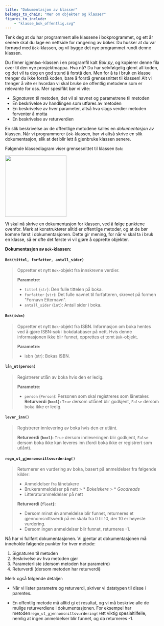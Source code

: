 ```yaml
---
title: "Dokumentasjon av klasser"
belongs_to_chain: "Mer om objekter og klasser"
figures_to_include:
	- "klasse_bok_offentlig.svg"
---
```


Tenk deg at du har programmert alle klassene i bokprogrammet, og ett år senere skal du lage en nettside for rangering av bøker. Du husker at du var fornøyd med  `Bok`-klassen, og vil bygge det nye programmet rundt denne klassen.

Du finner igjen`Bok`-klassen i en programfil kalt *Bok.py*, og kopierer denne fila over til den nye prosjektmappa. Hva nå? Du har selvfølgelig glemt all koden, og det vil ta deg en god stund å forstå den. Men for å ta i bruk en klasse trenger du ikke forstå koden, bare å forstå grensesnittet til klassen! Alt vi trenger å vite er hvordan vi skal bruke de offentlig metodene som er relevante for oss. Mer spesifikt bør vi vite: 

* *Signaturen* til metoden, det vil si navnet og parametrene til metoden
* En beskrivelse av handlingen som utføres av metoden
* En beskrivelse av hver parameter, altså hva slags verdier metoden forventer å motta
* En beskrivelse av returverdien

En slik beskrivelse av de offentlige metodene kalles en *dokumentasjon* av klassen. Når vi programmerer `Bok`-klassen, bør vi altså skrive en slik dokumentasjon, slik at det blir lett å gjenbruke klassen senere. 

Følgende klassediagram viser grensesnittet til klassen `Bok`: 

<img src="/media/markdowncontent/assosiated_files/klasse_bok_offentlig.svg" width="200">

Vi skal nå skrive en dokumentasjon for klassen, ved å følge punktene ovenfor. Merk at konstruktører alltid er offentlige metoder, og at de bør komme først i dokumentasjonen. Dette gir mening, for når vi skal ta i bruk en klasse, så er ofte det første vi vil gjøre å opprette objekter. 

**Dokumentasjon av `Bok`-klassen:**

#### `Bok(tittel, forfatter, antall_sider)`

> Oppretter et nytt `Bok`-objekt fra innskrevne verdier. 
> 
> **Parametre:**
> 
> * `tittel` (`str`): Den fulle tittelen på boka.
> * `forfatter` (`str`): Det fulle navnet til forfatteren, skrevet på formen "Fornavn Etternavn".
> * `antall_sider` (`int`): Antall sider i boka. 

#### `Bok(isbn)`

> Oppretter et nytt `Bok`-objekt fra ISBN. Informasjon om boka hentes ved å gjøre ISBN-søk i bokdatabaser på nett. Hvis denne informasjonen ikke blir funnet, opprettes et tomt `Bok`-objekt. 
> 
> **Parametre:**
> * isbn (str): Bokas ISBN. 

#### `lån_ut(person)`

> Registrerer utlån av boka hvis den er ledig. 
> 
> **Parametre:** 
> * `person` (`Person`): Personen som skal registreres som lånetaker. 
> **Returverdi (`bool`):** `True` dersom utlånet blir godkjent, `False` dersom boka ikke er ledig. 

#### `lever_inn()`

> Registrerer innlevering av boka hvis den er utlånt.
> 
> **Returverdi (`bool`):**  `True` dersom innleveringen blir godkjent, `False` dersom boka ikke kan leveres inn (fordi boka ikke er registrert som utlånt). 

#### `regn_ut_gjennomsnittsvurdering()`

> Returnerer en vurdering av boka, basert på anmeldelser fra følgende kilder: 
> 
> * Anmeldelser fra lånetakere
> * Brukeranmeldelser på nett
	> * *Bokelskere*
	> * *Goodreads*
> * Litteraturanmeldelser på nett
> 
> **Returverdi (`float`):** 
> * Dersom minst én anmeldelse blir funnet, returneres et gjennomsnittsverdi på en skala fra 0 til 10, der 10 er høyeste vurdering. 
> * Dersom ingen anmeldelser blir funnet, returneres -1.  

Nå har vi fullført dokumentasjonen. Vi gjentar at dokumentasjonen må inneholde følgende punkter for hver metode: 

1. Signaturen til metoden
2. Beskrivelse av hva metoden gjør
3. Parameterliste (dersom metoden har parametre)
4. Returverdi (dersom metoden har returverdi)
	
Merk også følgende detaljer:

* Når vi lister parametre og returverdi, skriver vi datatypen til disse i parentes. 

* En offentlig metode må alltid gi et resultat, og vi må beskrive alle de mulige returverdiene i dokumentasjonen. For eksempel har metoden`regn_ut_gjennomsnittsvurdering()`ett viktig spesialtilfelle, nemlig at ingen anmeldelser blir funnet, og da returneres -1. 

